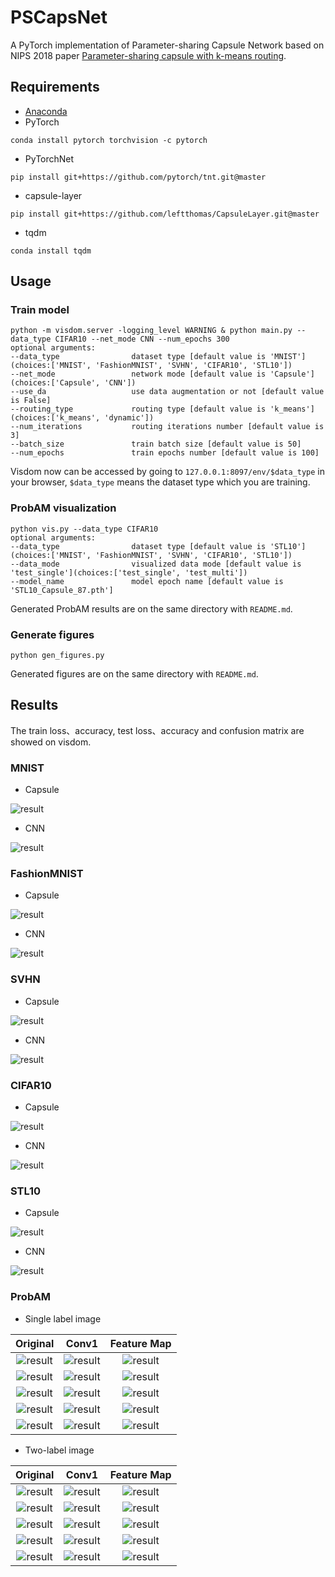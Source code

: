 # PSCapsNet
A PyTorch implementation of Parameter-sharing Capsule Network based on NIPS 2018 paper [Parameter-sharing capsule with k-means routing]().

## Requirements
* [Anaconda](https://www.anaconda.com/download/)
* PyTorch
```
conda install pytorch torchvision -c pytorch
```
* PyTorchNet
```
pip install git+https://github.com/pytorch/tnt.git@master
```
* capsule-layer
```
pip install git+https://github.com/leftthomas/CapsuleLayer.git@master
```
* tqdm
```
conda install tqdm
```

## Usage

### Train model
```
python -m visdom.server -logging_level WARNING & python main.py --data_type CIFAR10 --net_mode CNN --num_epochs 300
optional arguments:
--data_type                dataset type [default value is 'MNIST'](choices:['MNIST', 'FashionMNIST', 'SVHN', 'CIFAR10', 'STL10'])
--net_mode                 network mode [default value is 'Capsule'](choices:['Capsule', 'CNN'])
--use_da                   use data augmentation or not [default value is False]
--routing_type             routing type [default value is 'k_means'](choices:['k_means', 'dynamic'])
--num_iterations           routing iterations number [default value is 3]
--batch_size               train batch size [default value is 50]
--num_epochs               train epochs number [default value is 100]
```
Visdom now can be accessed by going to `127.0.0.1:8097/env/$data_type` in your browser, 
`$data_type` means the dataset type which you are training.

### ProbAM visualization
```
python vis.py --data_type CIFAR10 
optional arguments:
--data_type                dataset type [default value is 'STL10'](choices:['MNIST', 'FashionMNIST', 'SVHN', 'CIFAR10', 'STL10'])
--data_mode                visualized data mode [default value is 'test_single'](choices:['test_single', 'test_multi'])
--model_name               model epoch name [default value is 'STL10_Capsule_87.pth']
```
Generated ProbAM results are on the same directory with `README.md`.

### Generate figures
```
python gen_figures.py
```
Generated figures are on the same directory with `README.md`.

## Results
The train loss、accuracy, test loss、accuracy and confusion matrix are showed on visdom.

### MNIST
- Capsule

![result](results/capsule_mnist.png)

- CNN

![result](results/cnn_mnist.png)

### FashionMNIST
- Capsule

![result](results/capsule_fashionmnist.png)

- CNN

![result](results/cnn_fashionmnist.png)

### SVHN
- Capsule

![result](results/capsule_svhn.png)

- CNN

![result](results/cnn_svhn.png)

### CIFAR10
- Capsule

![result](results/capsule_cifar10.png)

- CNN

![result](results/cnn_cifar10.png)

### STL10
- Capsule

![result](results/capsule_stl10.png)

- CNN

![result](results/cnn_stl10.png)


### ProbAM 
- Single label image

| Original | Conv1 | Feature Map | 
| :-: | :-: | :-: | 
| ![result](results/vis_MNIST_test_single_original.png) | ![result](results/vis_MNIST_test_single_conv1.png)| ![result](results/vis_MNIST_test_single_features.png) | 
| ![result](results/vis_FashionMNIST_test_single_original.png) | ![result](results/vis_FashionMNIST_test_single_conv1.png)| ![result](results/vis_FashionMNIST_test_single_features.png) | 
| ![result](results/vis_SVHN_test_single_original.png) | ![result](results/vis_SVHN_test_single_conv1.png)| ![result](results/vis_SVHN_test_single_features.png) | 
| ![result](results/vis_CIFAR10_test_single_original.png) | ![result](results/vis_CIFAR10_test_single_conv1.png)| ![result](results/vis_CIFAR10_test_single_features.png) | 
| ![result](results/vis_STL10_test_single_original.png) | ![result](results/vis_STL10_test_single_conv1.png)| ![result](results/vis_STL10_test_single_features.png) | 

- Two-label image

| Original | Conv1 | Feature Map | 
| :-: | :-: | :-: | 
| ![result](results/vis_MNIST_test_multi_original.png) | ![result](results/vis_MNIST_test_multi_conv1.png)| ![result](results/vis_MNIST_test_multi_features.png) | 
| ![result](results/vis_FashionMNIST_test_multi_original.png) | ![result](results/vis_FashionMNIST_test_multi_conv1.png)| ![result](results/vis_FashionMNIST_test_multi_features.png) | 
| ![result](results/vis_SVHN_test_multi_original.png) | ![result](results/vis_SVHN_test_multi_conv1.png)| ![result](results/vis_SVHN_test_multi_features.png) | 
| ![result](results/vis_CIFAR10_test_multi_original.png) | ![result](results/vis_CIFAR10_test_multi_conv1.png)| ![result](results/vis_CIFAR10_test_multi_features.png) | 
| ![result](results/vis_STL10_test_multi_original.png) | ![result](results/vis_STL10_test_multi_conv1.png)| ![result](results/vis_STL10_test_multi_features.png) | 

